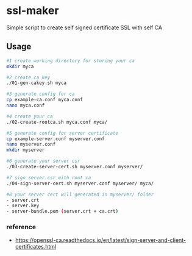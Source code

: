 # ssl-maker
Simple script to create self signed certificate SSL with self CA

## Usage
```bash
#1 create working directory for storing your ca
mkdir myca

#2 create ca key
./01-gen-cakey.sh myca

#3 generate config for ca
cp example-ca.conf myca.conf
nano myca.conf

#4 create your ca
./02-create-rootca.sh myca.conf myca/

#5 generate config for server certificate
cp example-server.conf myserver.conf
nano myserver.conf
mkdir myserver

#6 generate your server csr
./03-create-server-cert.sh myserver.conf myserver/

#7 sign server.csr with root ca
./04-sign-server-cert.sh myserver.conf myserver/ myca/

#8 your server cert will generated in myserver/ folder
- server.crt
- server.key
- server-bundle.pem (server.crt + ca.crt)

```


### reference
- https://openssl-ca.readthedocs.io/en/latest/sign-server-and-client-certificates.html

